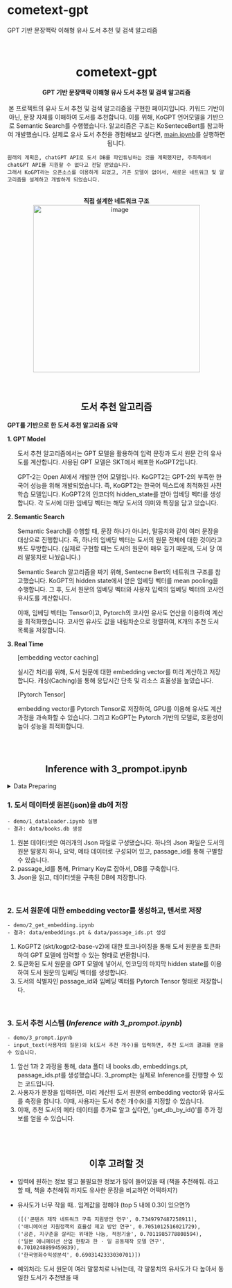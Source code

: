 # cometext-gpt
GPT 기반 문장맥락 이해형 유사 도서 추천 및 검색 알고리즘

<br>

# <div align="center">cometext-gpt</div>
<div align="center"><b>GPT 기반 문장맥락 이해형 유사 도서 추천 및 검색 알고리즘</b></div>
<br>
<div align="center">본 프로젝트의 유사 도서 추천 및 검색 알고리즘을 구현한 페이지입니다.
    키워드 기반이 아닌, 문장 자체를 이해하여 도서를 추천합니다. 이를 위해, KoGPT 언어모델을 기반으로 Semantic Search를 수행했습니다. 알고리즘은 구조는 KoSenteceBert를 참고하여 개발했습니다.
    실제로 유사 도서 추천을 경험해보고 싶다면, <a href="https://github.com/Hanium-Cometext/cometext-gpt/blob/main/main.ipynb">main.ipynb</a>를 실행하면 됩니다.</div>
    
    원래의 계획은, chatGPT API로 도서 DB를 파인튜닝하는 것을 계획했지만, 주최측에서 chatGPT API를 지원할 수 없다고 전달 받았습니다.
    그래서 KoGPT라는 오픈소스를 이용하게 되었고, 기존 모델이 없어서, 새로운 네트워크 및 알고리즘을 설계하고 개발하게 되었습니다.
    
<br>

<div align="center"><b>직접 설계한 네트워크 구조</b></div>
<div align="center"><img width="385" alt="image" src="https://github.com/Hanium-Cometext/cometext-gpt/assets/77441026/aebdf2a0-c193-4e84-a053-cfc72e5417d9"></div>

<br>
<br>


## <div align="center">도서 추천 알고리즘</div>
<b>GPT를 기반으로 한 도서 추천 알고리즘 요약</b>

<b>1. GPT Model</b>
    <ul>도서 추천 알고리즘에서는 GPT 모델을 활용하여 입력 문장과 도서 원문 간의 유사도를 계산합니다. 사용된 GPT 모델은 SKT에서 배포한 KoGPT2입니다.</ul>
    <ul>GPT-2는 Open AI에서 개발한 언어 모델입니다. KoGPT2는 GPT-2의 부족한 한국어 성능을 위해 개발되었습니다. 즉, KoGPT2는 한국어 텍스트에 최적화된 사전 학습 모델입니다.
    KoGPT2의 인코더의 hidden_state를 받아 임베딩 벡터를 생성합니다. 각 도서에 대한 임베딩 벡터는 해당 도서의 의미와 특징을 담고 있습니다.</ul>
<b>2. Semantic Search</b>
    <ul>Semantic Search를 수행할 때, 문장 하나가 아니라, 말뭉치와 같이 여러 문장을 대상으로 진행합니다. 즉, 하나의 임베딩 벡터는 도서의 원문 전체에 대한 것이라고 봐도 무방합니다. (실제로 구현할 때는 도서의 원문이 매우 길기 때문에, 도서 당 여러 말뭉치로 나눴습니다.)</ul>
    <ul>Semantic Search 알고리즘을 짜기 위해, Sentecne Bert의 네트워크 구조를 참고했습니다. KoGPT의 hidden state에서 얻은 임베딩 벡터를 mean pooling을 수행합니다. 그 후, 도서 원문의 임베딩 벡터와 사용자 입력의 임베딩 벡터의 코사인 유사도를 계산합니다.</ul>
    <ul>이때, 임베딩 벡터는 Tensor이고, Pytorch의 코사인 유사도 연산을 이용하여 계산을 최적화했습니다. 코사인 유사도 값을 내림차순으로 정렬하여, K개의 추천 도서 목록을 저장합니다.</ul>
<b>3. Real Time</b>
<ul>[embedding vector caching]
    <dl>실시간 처리를 위해, 도서 원문에 대한 embedding vector를 미리 계산하고 저장합니다. 캐싱(Caching)을 통해 응답시간 단축 및 리소스 효율성을 높였습니다.</dl></ul>
<ul>[Pytorch Tensor]
    <dl>embedding vector를 Pytorch Tensor로 저장하여, GPU를 이용해 유사도 계산 과정을 과속화할 수 있습니다. 그리고 KoGPT는 Pytorch 기반의 모델로, 호환성이 높아 성능을 최적화합니다.</dl></ul>


<br>
<br>

## <div align="center">Inference with 3_prompot.ipynb</div>

<details>
<summary>Data Preparing</summary>
    AI HUB의 '도서자료 요약' 데이터셋을 이용했습니다. 위 데이터는 도서의 메타 정보, 원문, 요약 정보를 제공합니다. 본 프로젝트를 실현하기 위해서는, 도서의 제목과 원문이 필수이기 때문에 '도서자료 요약' 데이터셋을 선택했습니다. 위의 데이터셋은 지능형 제품・서비스, 챗봇 등 다양한 분야에서 영리적・비영리적 연구・개발 목적으로 활용할 수 있음을 밝힙니다.

</details>

### 1. 도서 데이터셋 원본(json)을 db에 저장
    - demo/1_dataloader.ipynb 실행
    - 결과: data/books.db 생성
1. 원본 데이터셋은 여러개의 Json 파일로 구성됐습니다. 하나의 Json 파일은 도서의 원문 말뭉치 하나, 요약, 메타 데이터로 구성되어 있고, passage_id를 통해 구별할 수 있습니다.
2. passage_id를 통해, Primary Key로 잡아서, DB를 구축합니다.
3. Json을 읽고, 데이터셋을 구축된 DB에 저장합니다.
<br>

### 2. 도서 원문에 대한 embedding vector를 생성하고, 텐서로 저장
    - demo/2_get_embedding.ipynb
    - 결과: data/embeddings.pt & data/passage_ids.pt 생성
1. KoGPT2 (skt/kogpt2-base-v2)에 대한 토크나이징을 통해 도서 원문을 토큰화하여 GPT 모델에 입력할 수 있는 형태로 변환합니다.
2. 토큰화된 도서 원문을 GPT 모델에 넣어서, 인코딩의 마지막 hidden state를 이용하여 도서 원문의 임베딩 벡터를 생성합니다.
3. 도서의 식별자인 passage_id와 임베딩 벡터를 Pytorch Tensor 형태로 저장합니다.

<br>

### 3. 도서 추천 시스템 (*Inference with 3_prompot.ipynb*)
    - demo/3_prompt.ipynb
    - input_text(사용자의 질문)와 k(도서 추천 개수)를 입력하면, 추천 도서의 결과를 얻을 수 있습니다.

1. 앞선 1과 2 과정을 통해, data 폴더 내 books.db, embeddings.pt, passage_ids.pt를 생성했습니다. 3_prompt는 실제로 Inference를 진행할 수 있는 코드입니다.
2. 사용자가 문장을 입력하면, 미리 계산된 도서 원문의 embedding vector와 유사도를 측정을 합니다. 이때, 사용자는 도서 추천 개수(k)를 지정할 수 있습니다.
3. 이때, 추천 도서의 메타 데이터를 추가로 알고 싶다면, 'get_db_by_id()'를 추가 정보를 얻을 수 있습니다.

<br>
<br>

## <div align="center">이후 고려할 것</div>
- 입력에 원하는 정보 말고 불필요한 정보가 많이 들어있을 때 (책을 추천해줘. 라고 할 때, 책을 추천해줘 까지도 유사한 문장을 비교하면 어떡하지?)
- 유사도가 너무 작을 때.. 임계값을 정해야 (top 5 내에 0.3이 있으면?)
  
      ([('콘텐츠 제작 네트워크 구축 지원방안 연구', 0.7349797487258911),
      ('애니메이션 지원정책의 효율성 제고 방안 연구', 0.7051012516021729),
      ('공존, 지구촌을 살리는 위대한 나눔, 적정기술', 0.7011985778808594),
      ('일본 애니메이션 산업 현황과 한 · 일 공동제작 모델 연구', 0.7010248899459839),
      ('한국영화수익성분석', 0.6903142333030701)])


- 예외처리: 도서 원문이 여러 말뭉치로 나뉘는데, 각 말뭉치의 유사도가 다 높아서 동일한 도서가 추천됐을 때

